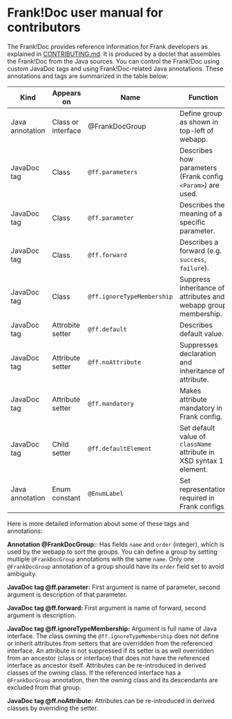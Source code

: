# Frank!Doc user manual for contributors

The Frank!Doc provides reference information for Frank developers as explained in [CONTRIBUTING.md](./CONTRIBUTING.md). It is produced by a doclet that assembles the Frank!Doc from the Java sources. You can control the Frank!Doc using custom JavaDoc tags and using Frank!Doc-related Java annotations. These annotations and tags are summarized in the table below:


| Kind | Appears on | Name | Function |
| ---- | ---------- | ---- | -------- |
| Java annotation | Class or interface | @FrankDocGroup | Define group as shown in top-left of webapp. |
| JavaDoc tag | Class | `@ff.parameters` | Describes how parameters (Frank config `<Param>`) are used. |
| JavaDoc tag | Class | `@ff.parameter` | Describes the meaning of a specific parameter. |
| JavaDoc tag | Class | `@ff.forward` | Describes a forward (e.g. `success`, `failure`). |
| JavaDoc tag | Class | `@ff.ignoreTypeMembership` | Suppress inheritance of attributes and webapp group membership. |
| JavaDoc tag | Attrobite setter | `@ff.default` | Describes default value. |
| JavaDoc tag | Attribute setter | `@ff.noAttribute` | Suppresses declaration and inheritance of attribute. |
| JavaDoc tag | Attribute setter | `@ff.mandatory` | Makes attribute mandatory in Frank config. |
| JavaDoc tag | Child setter | `@ff.defaultElement` | Set default value of `className` attribute in XSD syntax 1 element. |
| Java annotation | Enum constant | `@EnumLabel` | Set representation required in Frank configs. |

Here is more detailed information about some of these tags and annotations:

**Annotation @FrankDocGroup:**: Has fields `name` and `order` (integer), which is used by the webapp to sort the groups. You can define a group by setting multiple `@FrankDocGroup` annotations with the same `name`. Only one `@FrankDocGroup` annotation of a group should have its `order` field set to avoid ambiguity.

**JavaDoc tag @ff.parameter:** First argument is name of parameter, second argument is description of that parameter.

**JavaDoc tag @ff.forward:** First argument is name of forward, second argument is description.

**JavaDoc tag @ff.ignoreTypeMembership:** Argument is full name of Java interface. The class owning the `@ff.ignoreTypeMembership` does not define or inherit attributes from setters that are overridden from the referenced interface. An attribute is not suppressed if its setter is as well overridden from an ancestor (class or interface) that does not have the referenced interface as ancestor itself. Attributes can be re-introduced in derived classes of the owning class. If the referenced interface has a `@FrankDocGroup` annotation, then the owning class and its descendants are excluded from that group.

**JavaDoc tag @ff.noAttribute:** Attributes can be re-introduced in derived classes by overriding the setter.


